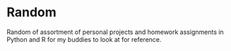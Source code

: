 # Random
Random of assortment of personal projects and homework assignments in Python and R for my buddies to look at for reference.
